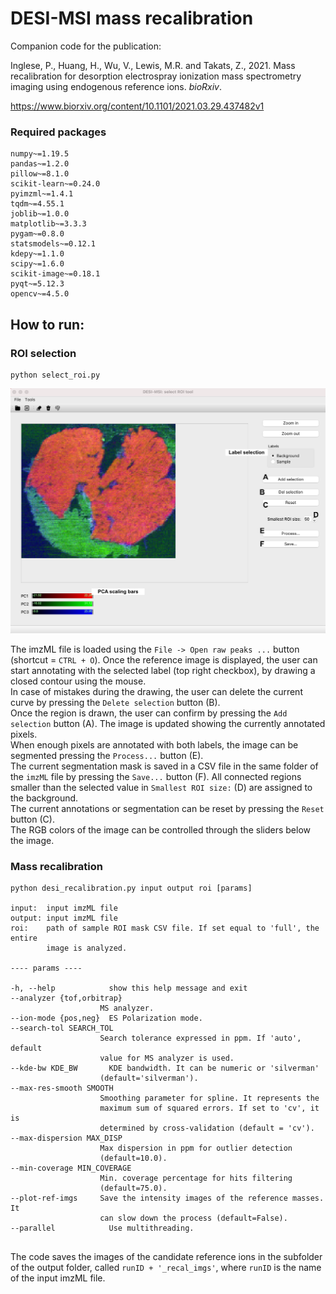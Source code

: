 # DESI-MSI mass recalibration

Companion code for the publication:

Inglese, P., Huang, H., Wu, V., Lewis, M.R. and Takats, Z., 2021. 
Mass recalibration for desorption electrospray ionization mass spectrometry 
imaging using endogenous reference ions. _bioRxiv_.

https://www.biorxiv.org/content/10.1101/2021.03.29.437482v1


### Required packages

```
numpy~=1.19.5
pandas~=1.2.0
pillow~=8.1.0
scikit-learn~=0.24.0
pyimzml~=1.4.1
tqdm~=4.55.1
joblib~=1.0.0
matplotlib~=3.3.3
pygam~=0.8.0
statsmodels~=0.12.1
kdepy~=1.1.0
scipy~=1.6.0
scikit-image~=0.18.1
pyqt~=5.12.3
opencv~=4.5.0
```

## How to run:

### ROI selection

```
python select_roi.py
```

![gui](./tools/resources/screenshot.png)

The imzML file is loaded using the `File -> Open raw peaks ...` button
(shortcut = `CTRL + O`).
Once the reference image is displayed, the user can start annotating with the
selected label (top right checkbox), by drawing a closed contour using the mouse.  
In case of mistakes during the drawing, the user can delete the current curve by
pressing the `Delete selection` button (B).  
Once the region is drawn, the user
can confirm by pressing the `Add selection` button (A). The image is updated showing
the currently annotated pixels.  
When enough pixels are annotated with both labels, the image can be segmented
pressing the `Process...` button (E).  
The current segmentation mask is saved in a CSV file in the same folder of the `imzML` file by
pressing the `Save...` button (F). All connected regions smaller than the selected
value in `Smallest ROI size:` (D) are assigned to the background.  
The current annotations or segmentation can be reset by pressing the `Reset` button (C).  
The RGB colors of the image can be controlled through the sliders below the image.

### Mass recalibration

```
python desi_recalibration.py input output roi [params]

input:  input imzML file
output: input imzML file
roi:    path of sample ROI mask CSV file. If set equal to 'full', the entire  
        image is analyzed.
        
---- params ----

-h, --help            show this help message and exit
--analyzer {tof,orbitrap}
                    MS analyzer.
--ion-mode {pos,neg}  ES Polarization mode.
--search-tol SEARCH_TOL
                    Search tolerance expressed in ppm. If 'auto', default
                    value for MS analyzer is used.
--kde-bw KDE_BW       KDE bandwidth. It can be numeric or 'silverman'
                    (default='silverman').
--max-res-smooth SMOOTH
                    Smoothing parameter for spline. It represents the
                    maximum sum of squared errors. If set to 'cv', it is
                    determined by cross-validation (default = 'cv').
--max-dispersion MAX_DISP
                    Max dispersion in ppm for outlier detection
                    (default=10.0).
--min-coverage MIN_COVERAGE
                    Min. coverage percentage for hits filtering
                    (default=75.0).
--plot-ref-imgs     Save the intensity images of the reference masses. It
                    can slow down the process (default=False).
--parallel            Use multithreading.
                   
```

The code saves the images of the candidate reference ions in the subfolder of
the output folder, called `runID + '_recal_imgs'`, where `runID` is the name 
of the input imzML file.
